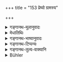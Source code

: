 +++
title = "153 प्रेष्यो ग्रामस्य"

+++

<details><summary>गङ्गानथ-मूलानुवादः</summary>

The servant of a village and of the king, one with deformed nails, one with black teeth, the opposer of his superior, one who has forsaken the Fire and the usurer.—(153)
</details>

<details><summary>मेधातिथिः</summary>

**प्रेष्य** आज्ञाकरः । ग्रामेण यो यत्र कुत्रचित् कार्येण प्रेष्यते । एवं राजप्रेष्यः । **कुनखी श्यावदन्तकः** । **प्रतिरोद्धा गुरोर्** वाग्व्यवहारे ऽन्यत्र च यो गुरोः प्रतिबन्धे प्रातिकूल्ये च वर्तते । **त्यक्ताग्निस्** त्रेतावसथ्ययोर् अन्यतरस्यापि । **वार्धुषिः** सत्य् अन्यस्मिन् जीविकोपाये वृद्धिजीविकः । 

- वृद्धिस् तु योक्ता धान्यानां वार्धुषित्वं तद् उच्यते ।

- इति यत् स्मरणं तत् स्वप्रक्रियायाम् एव । वैयाकरणा हि वृद्धिजीविनो धान्याद् अन्यत्रापि वार्धुषिकशब्दं स्मरन्ति । ते च शब्दार्थस्मरणे प्रमाणतरा अभियोगवशात् ॥ ३.१४३ ॥
</details>

<details><summary>गङ्गानथ-भाष्यानुवादः</summary>

‘*Servant*’—one who carries out orders: one who is sent by the village-people hither and thither, on business.

Similarly, ‘*the servant of the king*,’ ‘*one who hew deformed nail*,’ ‘*one who has black teeth*.’

‘*Opposer of his teacher*’— he who, in conversation and other things, remains against and in opposition to his superior.

‘*One who has forsaken the Fire*’—*i.e*., out of the Three Fires and the Domestic Fire, one who has given up even one,

‘*Usurer*’—one who, even though he has other menus of living available, lives upon interest. Though ‘Usury’ has been defined as ‘the accumulating *of grains* by interest,’ yet this definition can be accepted as authoritative only within the limited scope of the subject dealt with by the Smṛti in which it occurs; in fact, grammarians apply the term ‘usurer’ to persons making a living by interest, in connection with things other than grains also: and, in the matter of words and their meanings, grammarians are more authoritative than others; because they make these the subject of careful study.—(153)
</details>

<details><summary>गङ्गानथ-टिप्पन्यः</summary>

It is interesting to note that this verse is omitted in
*Parāśaramādhava* (Ācāra p. 687) and *Madanapārijāta* (p. 560), though
both quote the preceding and the following verses. But the former includes it in the explanations given later on (on p. 690), where the term ‘*tyaktāgnim*’ is explained as ‘one who abandons the Śrauta and Smārta fires without any reason for giving up the compulsory duties,’—‘*vārdhuṣin*’ is explained as ‘one who borrows money at a cheap rate and lends it at a higher rate of interest’

It is quoted in *Hemādri* (Śrāddha, p. 481);—in *Nṛsiṃhaprasāda* (Śrāddha p. 9a);—and in *Śrāddha-kriyākaumudī* (p. 40), which explains ‘*guroḥ pratiroddhā*’ as ‘one who behaves disagreeably to the Teacher,’ and ‘*vārdhuṣī*’ as ‘one who lives by lending money on interest’
</details>

<details><summary>गङ्गानथ-तुल्य-वाक्यानि</summary>

**(verses 3.150-166)**

See Comparative notes for [Verse 3.150].
</details>

<details><summary>Bühler</summary>

153	A paid servant of a village or of a king, man with deformed nails or black teeth, one who opposes his teacher, one who has forsaken the sacred fire, and a usurer;
</details>
